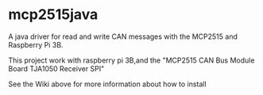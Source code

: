 # mcp2515java
A java driver for read and write CAN messages with the MCP2515 and Raspberry Pi 3B.

This project work with raspberry pi 3B,and the "MCP2515 CAN Bus Module Board TJA1050 Receiver SPI"

See the Wiki above for more information about how to install
